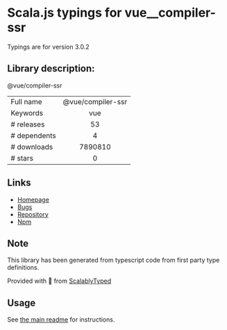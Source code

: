 
# Scala.js typings for vue__compiler-ssr

Typings are for version 3.0.2

## Library description:
@vue/compiler-ssr

|                    |                 |
| ------------------ | :-------------: |
| Full name          | @vue/compiler-ssr |
| Keywords           | vue |
| # releases         | 53 |
| # dependents       | 4 |
| # downloads        | 7890810 |
| # stars            | 0 |

## Links
- [Homepage](https://github.com/vuejs/vue-next/tree/master/packages/compiler-ssr#readme)
- [Bugs](https://github.com/vuejs/vue-next/issues)
- [Repository](https://github.com/vuejs/vue-next)
- [Npm](https://www.npmjs.com/package/%40vue%2Fcompiler-ssr)
    


## Note
This library has been generated from typescript code from first party type definitions.

Provided with :purple_heart: from [ScalablyTyped](https://github.com/oyvindberg/ScalablyTyped)

## Usage
See [the main readme](../../readme.md) for instructions.


